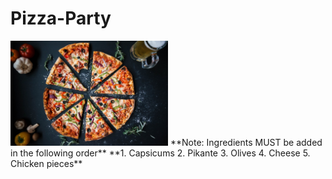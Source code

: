# Pizza-Party
<img src="https://github.com/peenalGupta/Pizza-Party/blob/main/Images/Pizza.jpg" width=50% height=50%>
**Note: Ingredients MUST be added in the following order**
**1. Capsicums
2. Pikante
3. Olives
4. Cheese
5. Chicken pieces**

